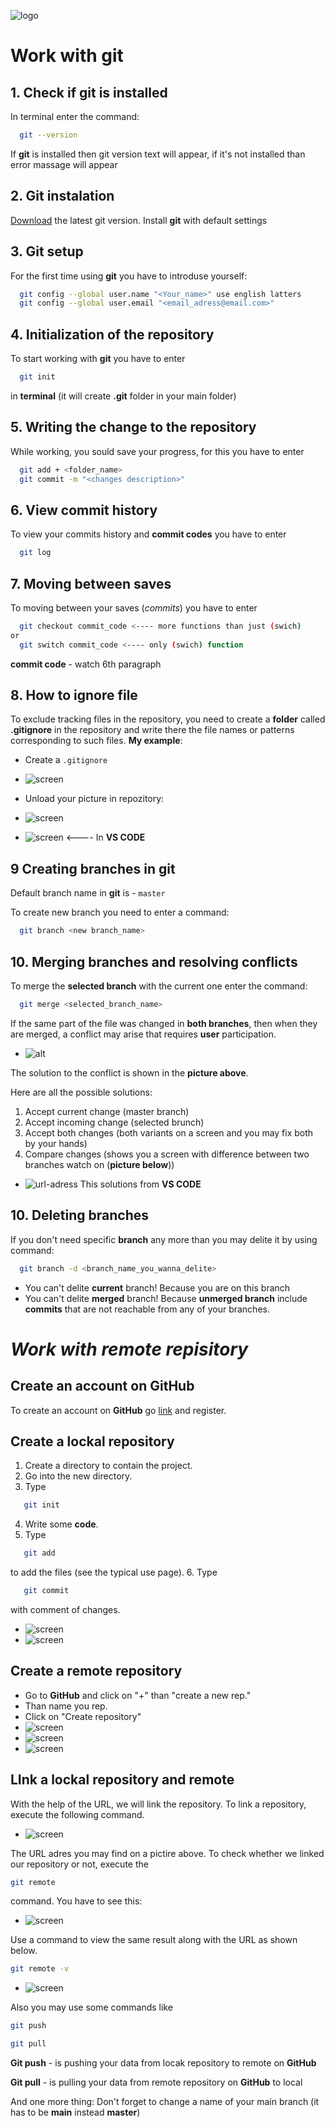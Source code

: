 ![logo](1color-lightbg@2x.png)
# Work with git
## 1. Check if git is installed
In terminal enter the command: 
```Bash 
  git --version
```
If **git** is installed then git version text will appear, if it's not installed than error massage will appear

## 2. Git instalation
[Download](https://git-scm.com/book/ru/v2/%D0%92%D0%B2%D0%B5%D0%B4%D0%B5%D0%BD%D0%B8%D0%B5-%D0%A3%D1%81%D1%82%D0%B0%D0%BD%D0%BE%D0%B2%D0%BA%D0%B0-Git) the latest git version. Install **git** with default settings

## 3. Git setup
For the first time using **git** you have to introduse yourself:
```Bash
  git config --global user.name "<Your_name>" use english latters 
  git config --global user.email "<email_adress@email.com>"
```

## 4. Initialization of the repository
To start working with **git** you have to enter 
```Bash
  git init
```
in **terminal** (it will create **.git** folder in your main folder)

## 5. Writing the change to the repository 
While working, you sould save your progress, for this you have to enter
```Bash
  git add + <folder_name> 
  git commit -m "<changes description>"
```

## 6. View commit history
To view your commits history and **commit codes** you have to enter
```Bash
  git log
```
## 7. Moving between saves
To moving between your saves (*commits*) you have to enter 
```Bash
  git checkout commit_code <---- more functions than just (swich)
or
  git switch commit_code <---- only (swich) function
 ```
**commit code** - watch 6th paragraph

## 8. How to ignore file
 To exclude tracking files in the repository, you need to create a **folder** called **.gitignore** in the repository and write there the file names or patterns corresponding to such files. **My example**:

* Create a `.gitignore`  
* ![screen](screen.jpg)

* Unload your picture in repozitory:

* ![screen](screen3.jpg) 

* ![screen](screen2.jpg) <---- In **VS CODE**

## 9 Creating branches in **git**
Default branch name in **git** is - `master`

To create new branch you need to enter a command:

```Bash
  git branch <new branch_name>
```
## 10. Merging branches and resolving conflicts
To merge the **selected branch** with the current one enter the command:
```Bash
  git merge <selected_branch_name>
```
If the same part of the file was changed in **both branches**, then when they are merged, a conflict may arise that requires **user** participation.

 * ![alt](palapa.jpg)

 The solution to the conflict is shown in the **picture above**.
 
 Here are all the possible solutions:
 1. Accept current change (master branch)
 2. Accept incoming change (selected brunch)
 3. Accept both changes (both variants on a screen and you may fix both by your hands)
 4. Compare changes (shows you a screen with difference between two branches watch on (**picture below**))

* ![url-adress](https://learn.microsoft.com/en-us/visualstudio/version-control/media/vs-2022/git-compare-branches.png?view=vs-2022#lightbox)
This solutions from **VS CODE**

## 10. Deleting branches
If you don't need specific **branch** any more than you may delite it by using command:
```Bash
  git branch -d <branch_name_you_wanna_delite>
```
* You can't delite **current** branch! Because you are on this branch 
* You can't delite **merged** branch! Because **unmerged branch** include **commits** that are not reachable from any of your branches.

# ***Work with remote repisitory***

## Create an account on GitHub 
To create an account on **GitHub** go [link](https://github.com/) and register. 

## Create a lockal repository
1. Create a directory to contain the project.
2. Go into the new directory.
3. Type
 ```Bash
    git init
 ``` 
 
4. Write some **code**.
5. Type 
```Bash
   git add
``` 
to add the files (see the typical use page).
6. Type
 ```bash
    git commit
 ```
  with comment of changes.
  * ![screen](screen1.jpg)
  * ![screen](screen2.png)
  

## Create a remote repository
* Go to **GitHub** and click on "+" than "create a new rep."
* Than name you rep. 
* Click on "Create repository"
* ![screen](smt1.jpg)
* ![screen](smt2.jpg)
* ![screen](smt3.jpg)
## LInk a lockal repository and remote
With the help of the URL, we will link the repository. To link a repository, execute the following command.

* ![screen](smt4.png)

The URL adres you may find on a pictire above.
To check whether we linked our repository or not, execute the
 ```BASH
 git remote
 ``` 
 command. You have to see this:
* ![screen](https://www.toolsqa.com/gallery/Git/6.Local%20Repository%20Remote%20repository%20-%20Git%20Remote%20command%20to%20check%20if%20repository%20is%20connected%20with%20Origin.png)

Use a command to view the same result along with the URL as shown below. 
```bash
git remote -v
``` 

* ![screen](https://www.toolsqa.com/gallery/Git/7.Local%20Repository%20Remote%20repository%20-%20Git%20Remote%20command%20to%20show%20link%20remote%20repository.png)

 Also you may use some commands like 
 ```bash
 git push

 git pull
 ```

**Git push** - is pushing your data from locak repository to remote on **GitHub**

**Git pull** - is pulling your data from remote repository on **GitHub** to local

And one more thing: Don't forget to change a name of your main branch (it has to be **main** instead **master**)